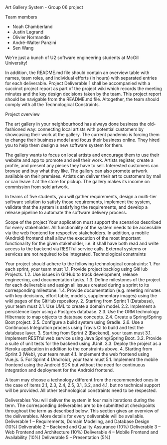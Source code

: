 Art Gallery System - Group 06 project

Team members
 - Noah Chamberland
 - Justin Legrand
 - Olivier Normandin
 - André-Walter Panzini
 - Sen Wang

We're just a bunch of U2 software engineering students at McGill University!

 In addition, the README.md file should contain
an overview table with names, team roles, and individual efforts (in hours) with separated entries for each
deliverable. Project Deliverable 1 shall be accompanied with a succinct project report as part of the project wiki
which records the meeting minutes and the key design decisions taken by the team. This project report should be
navigable from the README.md file. Altogether, the team should comply with all the Technological Constraints.


Project overview

The art gallery in your neighbourhood has always done business the old-fashioned way: connecting local artists
with potential customers by showcasing their work at the gallery. The current pandemic is forcing them to change
their business model and focus their business online. They hired you to help them design a new software system
for them.

The gallery wants to focus on local artists and encourage them to use their website and app to promote and sell
their work. Artists register, create a profile, and present any pieces they have to sell. Interested customers can
browse and buy what they like. The gallery can also promote artwork available on their premises. Artists can deliver
their art to customers by mail or can leave it at the store for pickup. The gallery makes its income on commission
from sold artwork.

In teams of five students, you will gather requirements, design a multi-tier software solution to satisfy those
requirements, implement the system, validate that the system is satisfying the requirements, and develop a release
pipeline to automate the software delivery process.

Scope of the project
Your application must support the scenarios described for every stakeholder. All functionality of the system needs
to be accessible via the web frontend for respective stakeholders. In addition, a mobile (Android) frontend shall
allow the execution of the most important functionality for the given stakeholder, i.e. it shall have both read and
write access to the backend via RESTful service calls. External systems or services are not required to be integrated.
Technological constraints

Your project should adhere to the following technological constraints:
    1. For each sprint, your team must
        1.1. Provide project backlog using GitHub Projects.
        1.2. Use issues in GitHub to track development, release engineering, and documentation tasks.
        1.3. Define milestones of the project for each deliverable and assign all issues created during a sprint to its
             corresponding milestone.
        1.4. Provide documentation (e.g. meeting minutes with key decisions, effort table, models, supplementary
             images) using the wiki pages of the GitHub repository.
    2. Starting from Sprint 1 (Database), your team must
        2.1. Use UML to create a domain model.
        2.2. Implement a persistence layer using a Postgres database.
        2.3. Use the ORM technology Hibernate to map objects to database concepts.
        2.4. Create a Spring/Spring Boot project.
        2.5. Configure a build system using Gradle.
        2.6. Use a Continuous Integration process using Travis CI to build and test the database layer.
    3. Starting from Sprint 2 (Backend), your team must
        3.1. Implement RESTful web service using Java Spring/Spring Boot.
        3.2. Provide a suite of unit tests for the backend using JUnit.
        3.3. Deploy the project as a Heroku application in addition to the constraints above.
    4. Starting from Sprint 3 (Web), your team must
        4.1. Implement the web frontend using Vue.js.
    5. For Sprint 4 (Android), your team must
        5.1. Implement the mobile frontend using the Android SDK but without the need for continuous integration
             and deployment for the Android frontend.
             
A team may choose a technology different from the recommended ones in the case of items 2.1, 2.3, 2.4, 2.5, 3.1,
3.2, and 4.1, but no technical support will be provided. All other technological constraints need to be respected.

Deliverables
You will deliver the system in four main iterations during the term. The corresponding deliverables are to be
submitted at checkpoints throughout the term as described below. This section gives an overview of the
deliverables. More details for every deliverable will be available.
    Deliverable 1 – Requirements, Domain Modeling, and Database Design (10%)
    Deliverable 2 – Backend and Quality Assurance (10%)
    Deliverable 3 – Web Frontend and Architecture (10%)
    Deliverable 4 – Mobile Frontend and Availability (10%)
    Deliverable 5 – Presentation (5%)
